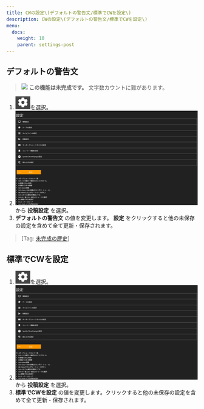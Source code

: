 ```yaml
---
title: CWの設定\(デフォルトの警告文/標準でCWを設定\)
description: CWの設定\(デフォルトの警告文/標準でCWを設定\)
menu:
  docs:
    weight: 10
    parent: settings-post
---
```



## デフォルトの警告文
><img src="https://twemoji.maxcdn.com/v/12.1.6/72x72/26a0.png" width="20"> __この機能は未完成です。__ 文字数カウントに難があります。
1. ![settings1](https://raw.githubusercontent.com/cutls/TheDeskDocs/master/media/settings1.png)を選択。
1. ![settings2](https://raw.githubusercontent.com/cutls/TheDeskDocs/master/media/settings2.png)から __投稿設定__ を選択。
1.  __デフォルトの警告文__ の値を変更します。 __設定__ をクリックすると他の未保存の設定を含めて全て更新・保存されます。
> \[Tag: [未完成の歴史](https://docs.thedesk.top/?q=未完成の歴史)\]

## 標準でCWを設定
1. ![settings1](https://raw.githubusercontent.com/cutls/TheDeskDocs/master/media/settings1.png)を選択。
1. ![settings2](https://raw.githubusercontent.com/cutls/TheDeskDocs/master/media/settings2.png)から __投稿設定__ を選択。
1.  __標準でCWを設定__ の値を変更します。クリックすると他の未保存の設定を含めて全て更新・保存されます。
